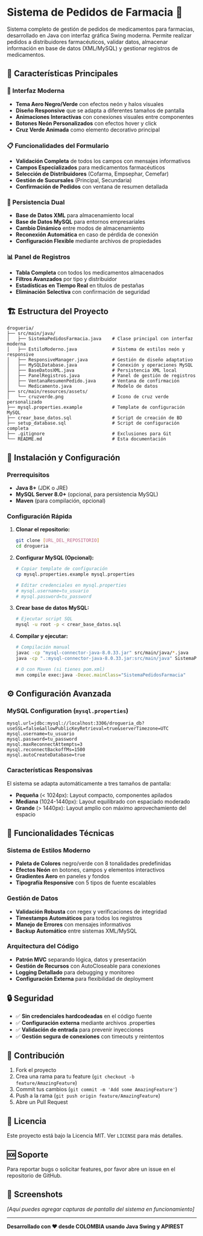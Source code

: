 # Sistema de Pedidos de Farmacia 💊

Sistema completo de gestión de pedidos de medicamentos para farmacias, desarrollado en Java con interfaz gráfica Swing moderna. Permite realizar pedidos a distribuidores farmacéuticos, validar datos, almacenar información en base de datos (XML/MySQL) y gestionar registros de medicamentos.

## 🌟 Características Principales

### 🎨 Interfaz Moderna
- **Tema Aero Negro/Verde** con efectos neón y halos visuales
- **Diseño Responsive** que se adapta a diferentes tamaños de pantalla
- **Animaciones Interactivas** con conexiones visuales entre componentes
- **Botones Neón Personalizados** con efectos hover y click
- **Cruz Verde Animada** como elemento decorativo principal

### 📋 Funcionalidades del Formulario
- **Validación Completa** de todos los campos con mensajes informativos
- **Campos Especializados** para medicamentos farmacéuticos
- **Selección de Distribuidores** (Cofarma, Empsephar, Cemefar)
- **Gestión de Sucursales** (Principal, Secundaria)
- **Confirmación de Pedidos** con ventana de resumen detallada

### 💾 Persistencia Dual
- **Base de Datos XML** para almacenamiento local
- **Base de Datos MySQL** para entornos empresariales
- **Cambio Dinámico** entre modos de almacenamiento
- **Reconexión Automática** en caso de pérdida de conexión
- **Configuración Flexible** mediante archivos de propiedades

### 📊 Panel de Registros
- **Tabla Completa** con todos los medicamentos almacenados
- **Filtros Avanzados** por tipo y distribuidor
- **Estadísticas en Tiempo Real** en títulos de pestañas
- **Eliminación Selectiva** con confirmación de seguridad

## 🏗️ Estructura del Proyecto

```
drogueria/
├── src/main/java/
│   ├── SistemaPedidosFarmacia.java    # Clase principal con interfaz moderna
│   ├── EstiloModerno.java             # Sistema de estilos neón y responsive
│   ├── ResponsiveManager.java         # Gestión de diseño adaptativo
│   ├── MySQLDatabase.java             # Conexión y operaciones MySQL
│   ├── BaseDatosXML.java              # Persistencia XML local
│   ├── PanelRegistros.java            # Panel de gestión de registros
│   ├── VentanaResumenPedido.java      # Ventana de confirmación
│   └── Medicamento.java               # Modelo de datos
├── src/main/resources/assets/
│   └── cruzverde.png                  # Icono de cruz verde personalizado
├── mysql.properties.example           # Template de configuración MySQL
├── crear_base_datos.sql               # Script de creación de BD
├── setup_database.sql                 # Script de configuración completa
├── .gitignore                         # Exclusiones para Git
└── README.md                          # Esta documentación
```

## 🚀 Instalación y Configuración

### Prerrequisitos
- **Java 8+** (JDK o JRE)
- **MySQL Server 8.0+** (opcional, para persistencia MySQL)
- **Maven** (para compilación, opcional)

### Configuración Rápida

1. **Clonar el repositorio:**
   ```bash
   git clone [URL_DEL_REPOSITORIO]
   cd drogueria
   ```

2. **Configurar MySQL (Opcional):**
   ```bash
   # Copiar template de configuración
   cp mysql.properties.example mysql.properties
   
   # Editar credenciales en mysql.properties
   # mysql.username=tu_usuario
   # mysql.password=tu_password
   ```

3. **Crear base de datos MySQL:**
   ```bash
   # Ejecutar script SQL
   mysql -u root -p < crear_base_datos.sql
   ```

4. **Compilar y ejecutar:**
   ```bash
   # Compilación manual
   javac -cp "mysql-connector-java-8.0.33.jar" src/main/java/*.java
   java -cp ".:mysql-connector-java-8.0.33.jar:src/main/java" SistemaPedidosFarmacia
   
   # O con Maven (si tienes pom.xml)
   mvn compile exec:java -Dexec.mainClass="SistemaPedidosFarmacia"
   ```

## ⚙️ Configuración Avanzada

### MySQL Configuration (`mysql.properties`)
```properties
mysql.url=jdbc:mysql://localhost:3306/drogueria_db?useSSL=false&allowPublicKeyRetrieval=true&serverTimezone=UTC
mysql.username=tu_usuario
mysql.password=tu_password
mysql.maxReconnectAttempts=3
mysql.reconnectBackoffMs=1500
mysql.autoCreateDatabase=true
```

### Características Responsivas
El sistema se adapta automáticamente a tres tamaños de pantalla:
- **Pequeña** (< 1024px): Layout compacto, componentes apilados
- **Mediana** (1024-1440px): Layout equilibrado con espaciado moderado
- **Grande** (> 1440px): Layout amplio con máximo aprovechamiento del espacio

## 🎯 Funcionalidades Técnicas

### Sistema de Estilos Moderno
- **Paleta de Colores** negro/verde con 8 tonalidades predefinidas
- **Efectos Neón** en botones, campos y elementos interactivos
- **Gradientes Aero** en paneles y fondos
- **Tipografía Responsive** con 5 tipos de fuente escalables

### Gestión de Datos
- **Validación Robusta** con regex y verificaciones de integridad
- **Timestamps Automáticos** para todos los registros
- **Manejo de Errores** con mensajes informativos
- **Backup Automático** entre sistemas XML/MySQL

### Arquitectura del Código
- **Patrón MVC** separando lógica, datos y presentación
- **Gestión de Recursos** con AutoCloseable para conexiones
- **Logging Detallado** para debugging y monitoreo
- **Configuración Externa** para flexibilidad de deployment

## 🔒 Seguridad

- ✅ **Sin credenciales hardcodeadas** en el código fuente
- ✅ **Configuración externa** mediante archivos .properties
- ✅ **Validación de entrada** para prevenir inyecciones
- ✅ **Gestión segura de conexiones** con timeouts y reintentos

## 🤝 Contribución

1. Fork el proyecto
2. Crea una rama para tu feature (`git checkout -b feature/AmazingFeature`)
3. Commit tus cambios (`git commit -m 'Add some AmazingFeature'`)
4. Push a la rama (`git push origin feature/AmazingFeature`)
5. Abre un Pull Request

## 📄 Licencia

Este proyecto está bajo la Licencia MIT. Ver `LICENSE` para más detalles.

## 🆘 Soporte

Para reportar bugs o solicitar features, por favor abre un issue en el repositorio de GitHub.

## 🎨 Screenshots

*[Aquí puedes agregar capturas de pantalla del sistema en funcionamiento]*

---

**Desarrollado con ❤️ desde COLOMBIA usando Java Swing y APIREST**